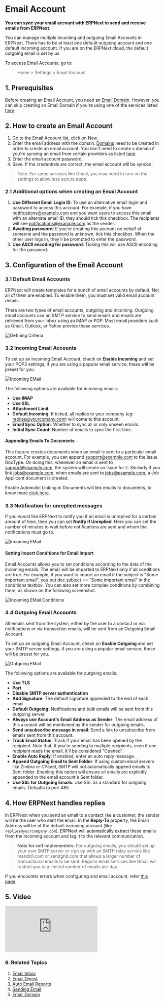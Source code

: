 <!-- add-breadcrumbs -->
# Email Account

**You can sync your email account with ERPNext to send and receive emails from ERPNext.**

You can manage multiple incoming and outgoing Email Accounts in ERPNext. There has to be at least one default outgoing account and one default incoming account. If you are on the ERPNext cloud, the default outgoing email is set by us.

To access Email Accounts, go to:
> Home > Settings > Email Account

## 1. Prerequisites
Before creating an Email Account, you need an [Email Domain](/docs/v12/user/manual/en/setting-up/email/email-domain). However, you can skip creating an Email Domain if you're using one of the services listed [here](/docs/v12/user/manual/en/setting-up/email/email-inbox#2-create-an-email-domain).

## 2. How to create an Email Account
1. Go to the Email Account list, click on New.
1. Enter the email address with the domain. [Domains](/docs/v12/user/manual/en/setting-up/email/email-domain) need to be created in order to create an email account.
    You don't need to create a domain if you're syncing an email from certain providers as listed [here](/docs/v12/user/manual/en/setting-up/email/email-inbox#2-create-an-email-domain).
1. Enter the email account password.
1. Save.
If the credentials are correct, the email account will be synced.

> Note: For some services like Gmail, you may need to turn on the settings to allow less secure apps.

### 2.1 Additional options when creating an Email Account
1. **Use Different Email Login ID**: To use an alternative email login and password to access this account. For example, if you have notifications@example.com and you want users to access this email with an alternate email ID, they should tick this checkbox. The recipients will see notifications@example.com as the sender.
1. **Awaiting password**: If you're creating this account on behalf of someone and the password is unknown, tick this checkbox. When the other user logs in, they'll be prompted to enter the password.
1. **Use ASCII encoding for password**: Ticking this will use ASCII encoding for the password.

## 3. Configuration of the Email Account
### 3.1 Default Email Accounts

ERPNext will create templates for a bunch of email accounts by default. Not all of them are enabled. To enable them, you must set valid email account details.

There are two types of email accounts, outgoing and incoming. Outgoing email accounts use an SMTP service to send emails and emails are retrieved from your inbox using an IMAP or POP. Most email providers such as Gmail, Outlook, or Yahoo provide these services.

<img class="screenshot" alt="Defining Criteria" src="{{docs_base_url}}/v12/assets/img/setup/email/email-account-list.png">

### 3.2 Incoming Email Accounts

To set up an incoming Email Account, check on **Enable Incoming** and set your POP3 settings, if you are using a popular email service, these will be preset for you.

<img class="screenshot" alt="Incoming EMail" src="{{docs_base_url}}/v12/assets/img/setup/email/email-account-incoming.png">

The following options are available for incoming emails:

* **Use IMAP**
* **Use SSL**
* **Attachment Limit**
* **Default Incoming**: If ticked, all replies to your company (eg: replies@yourcomany.com) will come to this account.
* **Email Sync Option**: Whether to sync all or only unseen emails.
* **Initial Sync Count**: Number of emails to sync the first time.

#### Appending Emails To Documents
This feature creates documents when an email is sent to a particular email account. For example, you can append support@example.com to the Issue DocType. On doing this, whenever an email is sent to support@example.com, the system will create an Issue for it. Similarly if you link jobs@example.com, when emails are sent to jobs@example.com, a Job Applicant document is created.


Enable Automatic Linking in Documents will link emails to documents, to know more [click here](/docs/v12/user/manual/en/setting-up/email/linking-emails-to-document).

### 3.3 Notification for unreplied messages

If you would like ERPNext to notify you if an email is unreplied for a certain amount of time, then you can set **Notify if Unreplied**. Here you can set the number of minutes to wait before notifications are sent and whom the notifications must go to.

<img class="screenshot" alt="Incoming EMail" src="{{docs_base_url}}/v12/assets/img/setup/email/email-account-unreplied.png">

#### Setting Import Conditions for Email Import

Email Accounts allows you to set conditions according to the data of the incoming emails. The email will be imported to ERPNext only if all conditions are true. For example, if you want to import an email if the subject is "Some important email", you put doc.subject == "Some important email" in the conditions textbox. You can also set more complex conditions by combining them, as shown on the following screenshot.

<img class="screenshot" alt="Incoming EMail Conditions" src="{{docs_base_url}}/v12/assets/img/setup/email/email-account-incoming-conditions.png">

### 3.4 Outgoing Email Accounts

All emails sent from the system, either by the user to a contact or via notifications or via transaction emails, will be sent from an Outgoing Email Account.

To set up an outgoing Email Account, check on **Enable Outgoing** and set your SMTP server settings, if you are using a popular email service, these will be preset for you.

<img class="screenshot" alt="Outgoing EMail" src="{{docs_base_url}}/v12/assets/img/setup/email/email-account-sending.png">

The following options are available for outgoing emails:

* **Use TLS**
* **Port**
* **Disable SMTP server authentication**
* **Add Signature**: The default signature appended to the end of each email.
* **Default Outgoing**: Notifications and bulk emails will be sent from this outgoing server.
* **Always use Account's Email Address as Sender**: The email address of this account will be mentioned as the sender for outgoing emails.
* **Send unsubscribe message in email**: Send a link to unsubscribe from emails sent from this account.
* **Track Email Status**: Track if your email has been opened by the recipient. Note that, if you're sending to multiple recipients, even if one recipient reads the email, it'll be considered "Opened".
* **Enable Auto Reply**: If enabled, enter an auto reply message.
* **Append Outgoing Email to Sent Folder**: If using custom email servers like Zimbra or CPanel, SMTP will not automatically append emails to Sent folder. Enabling this option will ensure all emails are explicitly appended to the email account's Sent folder.
* **Use SSL for Outgoing Emails**: Use SSL as a standard for outgoing emails. Defaults to port 465.

## 4. How ERPNext handles replies

In ERPNext when you send an email to a contact like a customer, the sender will be the user who sent the email. In the **Reply-To** property, the Email Address will be of the default incoming account (like `replies@yourcompany.com`). ERPNext will automatically extract these emails from the incoming account and tag it to the relevant communication.

> **Note for self implementers:** For outgoing emails, you should set up your own SMTP server or sign up with an SMTP relay service like mandrill.com or sendgrid.com that allows a larger number of transactional emails to be sent. Regular email services like Gmail will restrict you to a limited number of emails per day.

If you encounter errors when configuring and email account, refer [this page](/docs/v12/user/manual/en/setting-up/articles/email-error).

## 5. Video
<div class="embed-container">
    <iframe src="https://www.youtube.com/embed/ChsFbIuG06g?rel=0" frameborder="0" allow="autoplay; encrypted-media" allowfullscreen></iframe>
</div>

### 6. Related Topics
1. [Email Inbox](/docs/v12/user/manual/en/setting-up/email/email-inbox)
1. [Email Digest](/docs/v12/user/manual/en/setting-up/email/email-digest)
1. [Auto Email Reports](/docs/v12/user/manual/en/setting-up/email/auto-email-reports)
1. [Sending Email](/docs/v12/user/manual/en/setting-up/email/sending-email)
1. [Email Domain](/docs/v12/user/manual/en/setting-up/email/email-domain)

